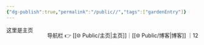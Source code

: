 ```yaml
---
{"dg-publish":true,"permalink":"/public//","tags":["gardenEntry"]}
---
```




<span style="float:right;">

导航栏  👉  [[🌐  Public/主页\|主页]]｜[[🌐  Public/博客\|博客]] ｜12

</span>




这里是主页

